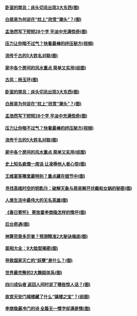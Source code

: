 #### [卧室的禁忌：床头切忌出现3大东西(图)](../pages/p7/1000938.md) 
#### [白居易为何说在“枕上”欣赏“潮头”？(图)](../pages/p7/1002046.md) 
#### [孟浩然写下短短28个字 平淡中充满惊奇(图)](../pages/p7/1001396.md) 
#### [压力让你喘不过气？快看最棒的纾压秘方(视频)](../pages/p7/1001757.md) 
#### [流传千古的5大姓名对联(图)](../pages/p7/1001209.md) 
#### [家中各个房间的风水重点 简单又实用(组图)](../pages/p7/1000934.md) 
#### [古风：杨玉环(图)](../pages/p7/1002162.md) 
#### [卧室的禁忌：床头切忌出现3大东西(图)](../pages/p7/1000938.md) 
#### [白居易为何说在“枕上”欣赏“潮头”？(图)](../pages/p7/1002046.md) 
#### [孟浩然写下短短28个字 平淡中充满惊奇(图)](../pages/p7/1001396.md) 
#### [压力让你喘不过气？快看最棒的纾压秘方(视频)](../pages/p7/1001757.md) 
#### [流传千古的5大姓名对联(图)](../pages/p7/1001209.md) 
#### [家中各个房间的风水重点 简单又实用(组图)](../pages/p7/1000934.md) 
#### [史上知名疯僧一席话 让凌辱他人者心惊(图)](../pages/p7/1001096.md) 
#### [王维宴客哪里最特别？重点藏在细节中(图)](../pages/p7/1001780.md) 
#### [寻找高维时空的钥匙⑬：破解天象与周易解开伏羲和女娲的秘密(图)](../pages/p7/1001916.md) 
#### [人类生活中最伟大的无名英雄(图)](../pages/p7/1001021.md) 
#### [《春日寄怀》 寄放着李商隐怎样的情坏(图)](../pages/p7/1001478.md) 
#### [后台奇遇(图)](../pages/p7/1001470.md) 
#### [神算究竟多厉害？预测精准2大秘诀揭底(图)](../pages/p7/1000588.md) 
#### [面相大全：9大脸型揭密(图)](../pages/p7/1000349.md) 
#### [导致国家灭亡的“妖孽”是什么？(图)](../pages/p7/1001719.md) 
#### [世界最完整的2大舞蹈体系(图)](../pages/p7/1001473.md) 
#### [四川成仙者 返回人间时说了哪些惊人话？(图)](../pages/p7/1001092.md) 
#### [故宫天安门城楼藏了什么“镇楼之宝”？(组图)](../pages/p7/1000864.md) 
#### [李商隐最冷门的诗 全篇无一情字却满是情(图)](../pages/p7/1001395.md) 
